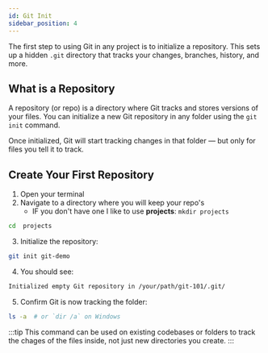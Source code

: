```yaml
---
id: Git Init
sidebar_position: 4
---
```


The first step to using Git in any project is to initialize a repository. This sets up a hidden `.git` directory that tracks your changes, branches, history, and more.

## What is a Repository

A repository (or repo) is a directory where Git tracks and stores versions of your files. You can initialize a new Git repository in any folder using the `git init` command.

Once initialized, Git will start tracking changes in that folder — but only for files you tell it to track.

## Create Your First Repository 

1. Open your terminal
2. Navigate to a directory where you will keep your repo's
    * IF you don't have one I like to use **projects**:  `mkdir projects`
```bash
cd  projects
```

3. Initialize the repository:
```bash
git init git-demo
```

4. You should see: 
```bash
Initialized empty Git repository in /your/path/git-101/.git/
```
5. Confirm Git is now tracking the folder:
```bash
ls -a  # or `dir /a` on Windows
```

:::tip
This command can be used on existing codebases or folders to track the chages of the files inside, not just new directories you create.
:::